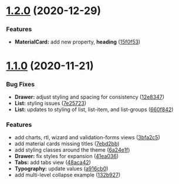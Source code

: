 # [1.2.0](https://github.com/vuetifyjs/vuetify-material-dashboard/compare/v1.1.0...v1.2.0) (2020-12-29)


### Features

* **MaterialCard:** add new property, **heading** ([15f0f53](https://github.com/vuetifyjs/vuetify-material-dashboard/commit/15f0f53cb9b420ca8121cac31ecbc8a862cbe384))



# [1.1.0](https://github.com/vuetifyjs/vuetify-material-dashboard/compare/132b9272343f932f4f52328d5512e319684889f0...v1.1.0) (2020-11-21)


### Bug Fixes

* **Drawer:** adjust styling and spacing for consistency ([12e8347](https://github.com/vuetifyjs/vuetify-material-dashboard/commit/12e8347fcedf396ef2092bc6f2b5da3254879e05))
* **List:** styling issues ([7e25723](https://github.com/vuetifyjs/vuetify-material-dashboard/commit/7e257238926a0d28b5e900bc708735b40001f6fc))
* **List:** updates to styling of list, list-item, and list-groups ([660f842](https://github.com/vuetifyjs/vuetify-material-dashboard/commit/660f842accdd013520e339311aa453a827125ea7))


### Features

* add charts, rtl, wizard and validation-forms views ([3bfa2c5](https://github.com/vuetifyjs/vuetify-material-dashboard/commit/3bfa2c5bb4ca4df725a2ed9677c031ab82e26626))
* add material cards missing titles ([7ebd2bb](https://github.com/vuetifyjs/vuetify-material-dashboard/commit/7ebd2bb71bd9a234528a87a52481ea50e82b9144))
* add styling classes around the theme ([6a24e1f](https://github.com/vuetifyjs/vuetify-material-dashboard/commit/6a24e1f918f58c60118aa2ca415ade946120eb31))
* **Drawer:** fix styles for expansion ([41ea036](https://github.com/vuetifyjs/vuetify-material-dashboard/commit/41ea036046f97fcb2f4722c3fb9315b990a427cb))
* **Tabs:** add tabs view ([48aca42](https://github.com/vuetifyjs/vuetify-material-dashboard/commit/48aca426f662bb69f3fc0d15c50e43b63396152d))
* **Typography:** update values ([a916cb0](https://github.com/vuetifyjs/vuetify-material-dashboard/commit/a916cb08adf21eb95cb893c987f1c9e6a1a1882f))
* add multi-level collapse example ([132b927](https://github.com/vuetifyjs/vuetify-material-dashboard/commit/132b9272343f932f4f52328d5512e319684889f0))



